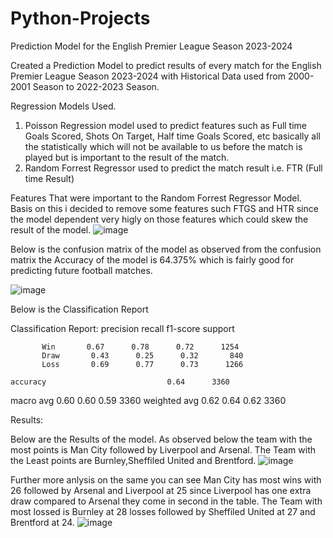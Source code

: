 # Python-Projects
Prediction Model for the English Premier League Season 2023-2024

Created a Prediction Model to predict results of every match for the English Premier League Season 2023-2024 with Historical Data used from 2000-2001 Season to 2022-2023 Season.

Regression Models Used.
1. Poisson Regression model used to predict features such as Full time Goals Scored, Shots On Target, Half time Goals Scored, etc basically all the statistically which will not be available to us before the match is played but is important to the result of the match.
2. Random Forrest Regressor used to predict the match result i.e. FTR (Full time Result)

Features That were important to the Random Forrest Regressor Model. Basis on this i decided to remove some features such FTGS and HTR since the model dependent very higly on those features which could skew the result of the model.
![image](https://github.com/sylron97/Python-Projects/assets/132649680/5bdf5ac1-f566-46bc-a05c-a2107c2f99ed)

Below is the confusion matrix of the model as observed from the confusion matrix the Accuracy of the model is 64.375% which is fairly good for predicting future football matches.


![image](https://github.com/sylron97/Python-Projects/assets/132649680/207a1544-a1a8-4e26-8608-5ac045af5d78)

Below is the Classification Report

Classification Report:
           precision    recall  f1-score   support

           Win       0.67      0.78      0.72      1254
           Draw       0.43      0.25      0.32       840
           Loss       0.69      0.77      0.73      1266

    accuracy                           0.64      3360
   macro avg       0.60      0.60      0.59      3360
weighted avg       0.62      0.64      0.62      3360

Results:

Below are the Results of the model. As observed below the team with the most points is Man City followed by Liverpool and Arsenal. The Team with the Least points are Burnley,Sheffiled United and Brentford.
![image](https://github.com/sylron97/Python-Projects/assets/132649680/e506ee0e-96a9-4425-85f1-d711f488b8f0)

Further more anlysis on the same you can see Man City has most wins with 26 followed by Arsenal and Liverpool at 25 since Liverpool has one extra draw compared to Arsenal they come in second in the table. The Team with most lossed is Burnley at 28 losses followed by Sheffiled United at 27 and Brentford at 24.
![image](https://github.com/sylron97/Python-Projects/assets/132649680/29452e9a-ab84-48e0-a1b2-29dd9f076e90)



